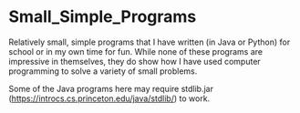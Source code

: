 # Small_Simple_Programs
Relatively small, simple programs that I have written (in Java or Python) for school or in my own time for fun.
While none of these programs are impressive in themselves, they do show how I have used computer programming to solve a variety of small problems.

Some of the Java programs here may require stdlib.jar (https://introcs.cs.princeton.edu/java/stdlib/) to work.
